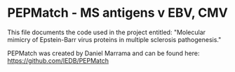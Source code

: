 # PEPMatch - MS antigens v EBV, CMV

This file documents the code used in the project entitled: "Molecular mimicry of Epstein-Barr virus proteins in multiple sclerosis pathogenesis."

PEPMatch was created by Daniel Marrama and can be found here: https://github.com/IEDB/PEPMatch
